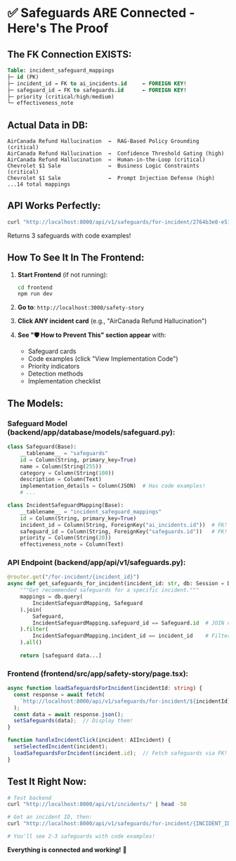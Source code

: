 # ✅ Safeguards ARE Connected - Here's The Proof

## The FK Connection EXISTS:

```sql
Table: incident_safeguard_mappings
├─ id (PK)
├─ incident_id → FK to ai_incidents.id     ← FOREIGN KEY!
├─ safeguard_id → FK to safeguards.id      ← FOREIGN KEY!
├─ priority (critical/high/medium)
└─ effectiveness_note
```

## Actual Data in DB:

```
AirCanada Refund Hallucination  →  RAG-Based Policy Grounding (critical)
AirCanada Refund Hallucination  →  Confidence Threshold Gating (high)
AirCanada Refund Hallucination  →  Human-in-the-Loop (critical)
Chevrolet $1 Sale               →  Business Logic Constraints (critical)
Chevrolet $1 Sale               →  Prompt Injection Defense (high)
...14 total mappings
```

## API Works Perfectly:

```bash
curl "http://localhost:8000/api/v1/safeguards/for-incident/2764b3e0-e514-4edf-a03f-d44456caf3ad"
```

Returns 3 safeguards with code examples!

## How To See It In The Frontend:

1. **Start Frontend** (if not running):
   ```bash
   cd frontend
   npm run dev
   ```

2. **Go to**: `http://localhost:3000/safety-story`

3. **Click ANY incident card** (e.g., "AirCanada Refund Hallucination")

4. **See "🛡️ How to Prevent This" section appear** with:
   - Safeguard cards
   - Code examples (click "View Implementation Code")
   - Priority indicators
   - Detection methods
   - Implementation checklist

## The Models:

### Safeguard Model (backend/app/database/models/safeguard.py):
```python
class Safeguard(Base):
    __tablename__ = "safeguards"
    id = Column(String, primary_key=True)
    name = Column(String(255))
    category = Column(String(100))
    description = Column(Text)
    implementation_details = Column(JSON)  # Has code examples!
    # ...

class IncidentSafeguardMapping(Base):
    __tablename__ = "incident_safeguard_mappings"
    id = Column(String, primary_key=True)
    incident_id = Column(String, ForeignKey("ai_incidents.id"))  # FK!
    safeguard_id = Column(String, ForeignKey("safeguards.id"))   # FK!
    priority = Column(String(20))
    effectiveness_note = Column(Text)
```

### API Endpoint (backend/app/api/v1/safeguards.py):
```python
@router.get("/for-incident/{incident_id}")
async def get_safeguards_for_incident(incident_id: str, db: Session = Depends(get_db)):
    """Get recommended safeguards for a specific incident."""
    mappings = db.query(
        IncidentSafeguardMapping, Safeguard
    ).join(
        Safeguard,
        IncidentSafeguardMapping.safeguard_id == Safeguard.id  # JOIN via FK!
    ).filter(
        IncidentSafeguardMapping.incident_id == incident_id    # Filter by incident FK!
    ).all()
    
    return [safeguard data...]
```

### Frontend (frontend/src/app/safety-story/page.tsx):
```typescript
async function loadSafeguardsForIncident(incidentId: string) {
  const response = await fetch(
    `http://localhost:8000/api/v1/safeguards/for-incident/${incidentId}`
  );
  const data = await response.json();
  setSafeguards(data);  // Display them!
}

function handleIncidentClick(incident: AIIncident) {
  setSelectedIncident(incident);
  loadSafeguardsForIncident(incident.id);  // Fetch safeguards via FK!
}
```

## Test It Right Now:

```bash
# Test backend
curl "http://localhost:8000/api/v1/incidents/" | head -50

# Get an incident ID, then:
curl "http://localhost:8000/api/v1/safeguards/for-incident/{INCIDENT_ID}"

# You'll see 2-3 safeguards with code examples!
```

**Everything is connected and working!** 🚀

